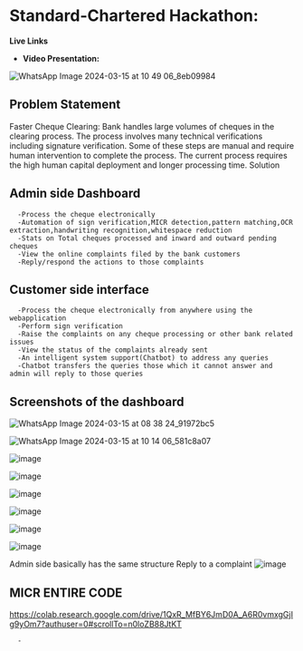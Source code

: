 # Standard-Chartered Hackathon:

**Live Links**

- **Video Presentation:** 

![WhatsApp Image 2024-03-15 at 10 49 06_8eb09984](https://github.com/MithileshEN/Standard-Chartered/assets/87403588/26149caf-6bca-48b2-b84b-f482867871da)
## Problem Statement
Faster Cheque Clearing: Bank handles large volumes of cheques in the clearing process. The process involves many technical verifications including signature verification. Some of these steps are manual and require human intervention to complete the process. The current process requires the high human capital deployment and longer processing time.
Solution
## Admin side Dashboard
      -Process the cheque electronically
      -Automation of sign verification,MICR detection,pattern matching,OCR extraction,handwriting recognition,whitespace reduction
      -Stats on Total cheques processed and inward and outward pending cheques
      -View the online complaints filed by the bank customers
      -Reply/respond the actions to those complaints
## Customer side interface
      -Process the cheque electronically from anywhere using the webapplication
      -Perform sign verification
      -Raise the complaints on any cheque processing or other bank related issues
      -View the status of the complaints already sent
      -An intelligent system support(Chatbot) to address any queries
      -Chatbot transfers the queries those which it cannot answer and admin will reply to those queries
## Screenshots of the dashboard

![WhatsApp Image 2024-03-15 at 08 38 24_91972bc5](https://github.com/MithileshEN/Standard-Chartered/assets/87403588/243e9797-da49-4095-bf60-c02aaba782da)

![WhatsApp Image 2024-03-15 at 10 14 06_581c8a07](https://github.com/MithileshEN/Standard-Chartered/assets/87403588/6a0e5c76-f9fb-4381-8fe6-cb570b38e85c)

![image](https://github.com/MithileshEN/Standard-Chartered/assets/87403588/c82b3373-a801-4dcb-b7db-eb935886d7f1)

![image](https://github.com/MithileshEN/Standard-Chartered/assets/87403588/e82b1e09-456a-49dc-8714-fe2ef1ca126c)

![image](https://github.com/MithileshEN/Standard-Chartered/assets/87403588/0e3a76b9-a66e-41cb-8c4a-fd87273bd146)

![image](https://github.com/MithileshEN/Standard-Chartered/assets/87403588/300cb252-93d3-454e-ae72-4526abb87e57)

![image](https://github.com/MithileshEN/Standard-Chartered/assets/87403588/157f6630-5a88-40df-9bff-0535bc8b3d2b)

![image](https://github.com/MithileshEN/Standard-Chartered/assets/87403588/443bc95c-330b-4d92-ba56-6954d427ff90)

Admin side basically has the same structure 
Reply to a complaint
![image](https://github.com/MithileshEN/Standard-Chartered/assets/87403588/25048198-551e-41a9-a6f5-c49a88d73c38)




## MICR ENTIRE CODE
https://colab.research.google.com/drive/1QxR_MfBY6JmD0A_A6R0vmxgGjIg9yOm7?authuser=0#scrollTo=n0loZB88JtKT




      -



